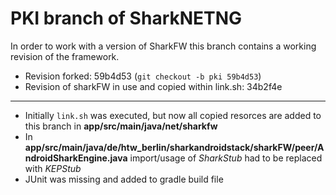 # PKI branch of SharkNETNG

In order to work with a version of SharkFW this branch contains a working revision of the framework.

* Revision forked: 59b4d53 (`git checkout -b pki 59b4d53`)
* Revision of sharkFW in use and copied within link.sh: 34b2f4e

------------

* Initially `link.sh` was executed, but now all copied resorces are added to this branch in __app/src/main/java/net/sharkfw__
* In __app/src/main/java/de/htw_berlin/sharkandroidstack/sharkFW/peer/AndroidSharkEngine.java__ import/usage of _SharkStub_ had to be replaced with _KEPStub_
* JUnit was missing and added to gradle build file

